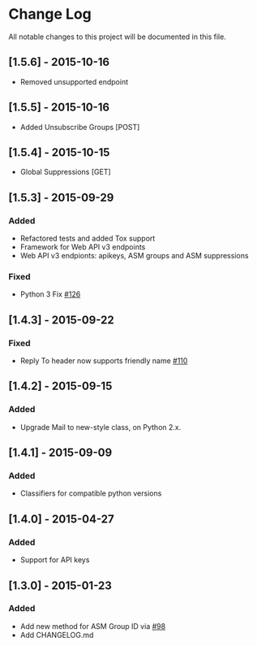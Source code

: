 # Change Log
All notable changes to this project will be documented in this file.

## [1.5.6] - 2015-10-16 ##
- Removed unsupported endpoint

## [1.5.5] - 2015-10-16 ##
- Added Unsubscribe Groups [POST]

## [1.5.4] - 2015-10-15 ##

- Global Suppressions [GET]

## [1.5.3] - 2015-09-29 ##

### Added
- Refactored tests and added Tox support
- Framework for Web API v3 endpoints
- Web API v3 endpionts: apikeys, ASM groups and ASM suppressions

### Fixed 
- Python 3 Fix [#126](https://github.com/sendgrid/sendgrid-python/issues/126)

## [1.4.3] - 2015-09-22
### Fixed
- Reply To header now supports friendly name [#110](https://github.com/sendgrid/sendgrid-python/issues/110)

## [1.4.2] - 2015-09-15
### Added
- Upgrade Mail to new-style class, on Python 2.x.

## [1.4.1] - 2015-09-09
### Added
- Classifiers for compatible python versions

## [1.4.0] - 2015-04-27
### Added
- Support for API keys

## [1.3.0] - 2015-01-23
### Added
- Add new method for ASM Group ID via [#98](https://github.com/sendgrid/sendgrid-python/pull/98)
- Add CHANGELOG.md
